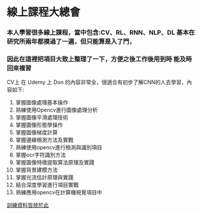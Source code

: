 # 線上課程大總會 

### 本人學習很多線上課程，當中包含:CV、RL、RNN、NLP、DL 基本在研究所兩年都摸過了一遍，但只能算是入了門，
### 因此在這裡把項目大致上整理了一下，方便之後工作後用到時 能及時回來複習

CV上 在 Udemy 上 Don 的內容非常全，很適合有初步了解CNN的人去學習，內容如下:
1. 掌握圖像處理基本操作
2. 熟練使用Opencv進行圖像處理分析
3. 掌握圖像平滑處理技術
4. 掌握圖像形態學操作
5. 掌握圖像梯度計算
6. 掌握邊緣檢測方法及實戰
7. 熟練使用opencv進行檢測與識別項目
8. 掌握ocr字符識別方法
9. 掌握圖像特徵提取算法原理及實踐
10. 掌握背景建模方法
11. 掌握光流估計原理與實踐
12. 結合深度學習進行項目實戰
13. 熟練應用opencv在計算機視覺項目中

[訓練資料皆放於此](https://drive.google.com/drive/folders/1sK8VCeufflZNR-KY7px9_Cz0HZjUFHoQ)


